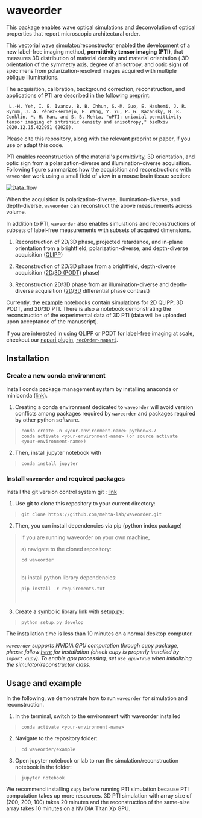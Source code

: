 # waveorder
This package enables wave optical simulations and deconvolution of optical properties that report microscopic architectural order.

This vectorial wave simulator/reconstructor enabled the development of a new label-free imaging method, __permittivity tensor imaging (PTI)__, that measures 3D distribution of material density and material orientation ( 3D orientation of the symmetry axis, degree of anisotropy, and optic sign) of specimens from polarization-resolved images acquired with multiple oblique illuminations.

The acquisition, calibration, background correction, reconstruction, and applications of PTI are described in the following [preprint](https://doi.org/10.1101/2020.12.15.422951):

``` L.-H. Yeh, I. E. Ivanov, B. B. Chhun, S.-M. Guo, E. Hashemi, J. R. Byrum, J. A. Pérez-Bermejo, H. Wang, Y. Yu, P. G. Kazansky, B. R. Conklin, M. H. Han, and S. B. Mehta, "uPTI: uniaxial permittivity tensor imaging of intrinsic density and anisotropy," bioRxiv 2020.12.15.422951 (2020).```

Please cite this repository, along with the relevant preprint or paper, if you use or adapt this code.

PTI enables reconstruction of the material's permittivity, 3D orientation, and optic sign from a polarization-diverse and illumination-diverse acquisition. Following figure summarizes how the acquisition and reconstructions with `waveorder` work using a small field of view in a mouse brain tissue section: 

![Data_flow](Fig_Readme.png)

When the acquisition is polarization-diverse, illumination-diverse, and depth-diverse, `waveorder` can reconstruct the above measurements across volume. 

In addition to PTI, `waveorder` also enables simulations and reconstructions of subsets of label-free measurements with subsets of acquired dimensions.

1. Reconstruction of 2D/3D phase, projected retardance, and in-plane orientation from a brightfield, polarization-diverse, and depth-diverse acquisition ([QLIPP](https://elifesciences.org/articles/55502))

2. Reconstruction of 2D/3D phase from a brightfield, depth-diverse acquisition ([2D](https://www.osapublishing.org/ao/abstract.cfm?uri=ao-54-28-8566)/[3D (PODT)](https://www.osapublishing.org/ao/abstract.cfm?uri=ao-57-1-a205) phase)

3. Reconstruction 2D/3D phase from an illumination-diverse and depth-diverse acquisition ([2D](https://www.osapublishing.org/oe/fulltext.cfm?uri=oe-23-9-11394&id=315599)/[3D](https://www.osapublishing.org/boe/fulltext.cfm?uri=boe-7-10-3940&id=349951) differential phase contrast)

Currently, the [example](examples/) notebooks contain simulations for 2D QLIPP, 3D PODT, and 2D/3D PTI. There is also a notebook demonstrating the reconstruction of the experimental data of 3D PTI (data will be uploaded upon acceptance of the manuscript).

If you are interested in using QLIPP or PODT for label-free imaging at scale, checkout our [napari plugin](https://www.napari-hub.org/plugins/recOrder-napari),  [`recOrder-napari`](https://github.com/mehta-lab/recOrder).
## Installation

### Create a new conda environment
Install conda package management system by installing anaconda or miniconda ([link](https://conda.io/)). 

1) Creating a conda environment dedicated to `waveorder` will avoid version conflicts among packages required by `waveorder` and packages required by other python software.
>```buildoutcfg
>conda create -n <your-environment-name> python=3.7
>conda activate <your-environment-name> (or source activate <your-environment-name>)
>```

2) Then, install jupyter notebook with
>```buildoutcfg
>conda install jupyter
>```
    
### Install `waveorder` and required packages
Install the git version control system git : [link](https://git-scm.com/book/en/v2/Getting-Started-Installing-Git)

1) Use git to clone this repository to your current directory:
>```buildoutcfg
>git clone https://github.com/mehta-lab/waveorder.git
>```

2) Then, you can install dependencies via pip (python index package) <br>
  
>    If you are running waveorder on your own machine, <br>
>
>    a) navigate to the cloned repository:
>
>    ```buildoutcfg
>    cd waveorder
>    ```
>    <br>
>    b) install python library dependencies:
>
>    ```buildoutcfg
>    pip install -r requirements.txt
>    ```
>    <br>

3) Create a symbolic library link with setup.py:
>
>```buildoutcfg
>python setup.py develop
>```

The installation time is less than 10 minutes on a normal desktop computer.

*`waveorder` supports NVIDIA GPU computation through cupy package, please follow [here](https://github.com/cupy/cupy) for installation (check cupy is properly installed by ```import cupy```). To enable gpu processing, set ```use_gpu=True``` when initializing the simulator/reconstructor class.*


## Usage and example

In the following, we demonstrate how to run `waveorder` for simulation and reconstruction. <br>

1) In the terminal, switch to the environment with waveorder installed 
>  ```buildoutcfg
>  conda activate <your-environment-name>
>  ```

2) Navigate to the repository folder:
>  ```buildoutcfg
>  cd waveorder/example
>  ```

3) Open jupyter notebook or lab to run the simulation/reconstruction notebook in the folder:
>  ```buildoutcfg
>  jupyter notebook
>  ```
We recommend installing `cupy` before running PTI simulation because PTI computation takes up more resources. 3D PTI simulation with array size of (200, 200, 100) takes 20 minutes and the reconstruction of the same-size array takes 10 minutes on a NVIDIA Titan Xp GPU.
    
